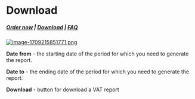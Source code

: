 # Download

#####  [Order now](https://puqcloud.com/whmcs-addon-puq-customization.php) | [Download](https://download.puqcloud.com/WHMCS/addons/PUQ-Customization/) | [FAQ](https://faq.puqcloud.com/)

[![image-1709215851771.png](https://doc.puq.info/uploads/images/gallery/2024-02/scaled-1680-/image-1709215851771.png)](https://doc.puq.info/uploads/images/gallery/2024-02/image-1709215851771.png)

**Date from** - the starting date of the period for which you need to generate the report.

**Date to** - the ending date of the period for which you need to generate the report.

**Download** - button for download a VAT report